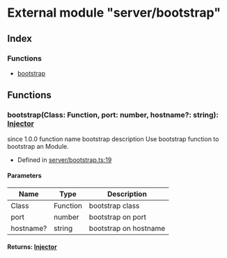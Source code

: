 # External module "server/bootstrap"


## Index

### Functions
* [bootstrap](_server_bootstrap_.md#bootstrap)

## Functions

### bootstrap(Class: Function, port: number, hostname?: string): [Injector](../classes/_injector_injector_.injector.md)
 since 1.0.0 function  name bootstrap description 
Use bootstrap function to bootstrap an Module.
  
* Defined in [server/bootstrap.ts:19](https://github.com/igorzg/typeix/blob/master/src/server/bootstrap.ts#L19)


#### Parameters

| Name | Type | Description |
| ---- | ---- | ---- |
| Class | Function| bootstrap class |
| port | number| bootstrap on port |
| hostname? | string| bootstrap on hostname |

#### Returns: [Injector](../classes/_injector_injector_.injector.md)



